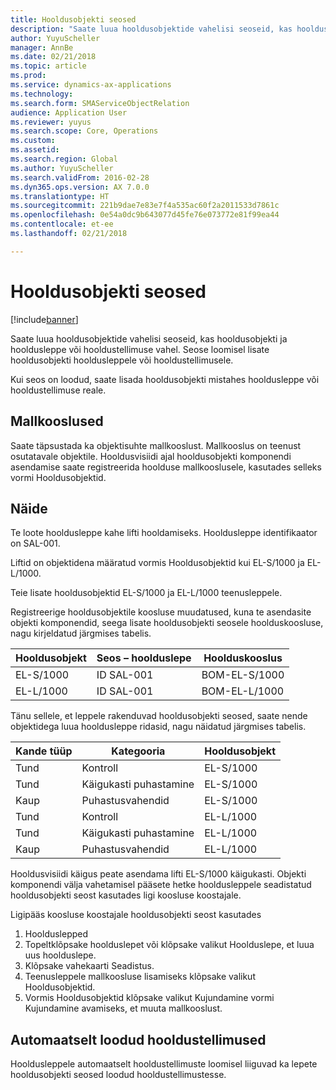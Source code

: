 ```yaml
---
title: Hooldusobjekti seosed
description: "Saate luua hooldusobjektide vahelisi seoseid, kas hooldusobjekti ja hooldusleppe või hooldustellimuse vahel."
author: YuyuScheller
manager: AnnBe
ms.date: 02/21/2018
ms.topic: article
ms.prod: 
ms.service: dynamics-ax-applications
ms.technology: 
ms.search.form: SMAServiceObjectRelation
audience: Application User
ms.reviewer: yuyus
ms.search.scope: Core, Operations
ms.custom: 
ms.assetid: 
ms.search.region: Global
ms.author: YuyuScheller
ms.search.validFrom: 2016-02-28
ms.dyn365.ops.version: AX 7.0.0
ms.translationtype: HT
ms.sourcegitcommit: 221b9dae7e83e7f4a535ac60f2a2011533d7861c
ms.openlocfilehash: 0e54a0dc9b643077d45fe76e073772e81f99ea44
ms.contentlocale: et-ee
ms.lasthandoff: 02/21/2018

---
```


# <a name="service-object-relations"></a>Hooldusobjekti seosed 

[!include[banner](../includes/banner.md)]



Saate luua hooldusobjektide vahelisi seoseid, kas hooldusobjekti ja hooldusleppe või hooldustellimuse vahel. Seose loomisel lisate hooldusobjekti hooldusleppele või hooldustellimusele.

Kui seos on loodud, saate lisada hooldusobjekti mistahes hooldusleppe või hooldustellimuse reale.

## <a name="template-boms"></a>Mallkooslused

Saate täpsustada ka objektisuhte mallkooslust. Mallkooslus on teenust osutatavale objektile. Hooldusvisiidi ajal hooldusobjekti komponendi asendamise saate registreerida hoolduse mallkooslusele, kasutades selleks vormi Hooldusobjektid.

## <a name="example"></a>Näide

Te loote hooldusleppe kahe lifti hooldamiseks.
Hooldusleppe identifikaator on SAL-001.

Liftid on objektidena määratud vormis Hooldusobjektid kui EL-S/1000 ja EL-L/1000.

Teie lisate hooldusobjektid EL-S/1000 ja EL-L/1000 teenusleppele.

Registreerige hooldusobjektile koosluse muudatused, kuna te asendasite objekti komponendid, seega lisate hooldusobjekti seosele hoolduskoosluse, nagu kirjeldatud järgmises tabelis.

| Hooldusobjekt | Seos – hoolduslepe | Hoolduskooslus   |
|----------------|------------------------------|---------------|
| EL-S/1000      | ID SAL-001                   | BOM-EL-S/1000 |
| EL-L/1000      | ID SAL-001                   | BOM-EL-L/1000 |

Tänu sellele, et leppele rakenduvad hooldusobjekti seosed, saate nende objektidega luua hooldusleppe ridasid, nagu näidatud järgmises tabelis.

| Kande tüüp | Kategooria           | Hooldusobjekt |
|------------------|--------------------|----------------|
| Tund             | Kontroll         | EL-S/1000      |
| Tund             | Käigukasti puhastamine  | EL-S/1000      |
| Kaup             | Puhastusvahendid | EL-S/1000      |
| Tund             | Kontroll         | EL-L/1000      |
| Tund             | Käigukasti puhastamine   | EL-L/1000      |
| Kaup             | Puhastusvahendid | EL-L/1000      |

Hooldusvisiidi käigus peate asendama lifti EL-S/1000 käigukasti. Objekti komponendi välja vahetamisel pääsete hetke hooldusleppele seadistatud hooldusobjekti seost kasutades ligi koosluse koostajale.

Ligipääs koosluse koostajale hooldusobjekti seost kasutades

1. Hoolduslepped
2. Topeltklõpsake hoolduslepet või klõpsake valikut Hoolduslepe, et luua uus hoolduslepe.
3. Klõpsake vahekaarti Seadistus.
4. Teenusleppele mallkoosluse lisamiseks klõpsake valikut Hooldusobjektid.
5. Vormis Hooldusobjektid klõpsake valikut Kujundamine vormi Kujundamine avamiseks, et muuta mallkooslust.

## <a name="automatically-created-service-orders"></a>Automaatselt loodud hooldustellimused

Hooldusleppele automaatselt hooldustellimuste loomisel liiguvad ka lepete hooldusobjekti seosed loodud hooldustellimustesse.


